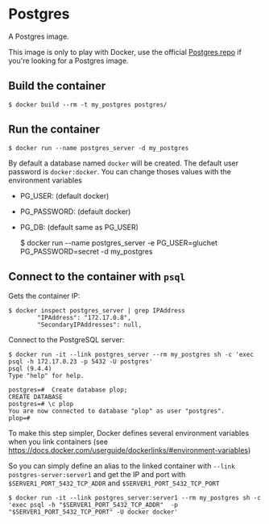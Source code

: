 # Postgres

A Postgres image.

This image is only to play with Docker, use the official
[Postgres repo](https://registry.hub.docker.com/_/postgres/) if you're looking
for a Postgres image.

## Build the container

    $ docker build --rm -t my_postgres postgres/

## Run the container

    $ docker run --name postgres_server -d my_postgres

By default a database named `docker` will be created. The default user password
is `docker:docker`. You can change thoses values with the environment variables

 * PG_USER: (default docker)
 * PG_PASSWORD: (default docker)
 * PG_DB: (default same as PG_USER)

    $ docker run --name postgres_server -e PG_USER=gluchet PG_PASSWORD=secret -d my_postgres

## Connect to the container with `psql`

Gets the container IP:

    $ docker inspect postgres_server | grep IPAddress
            "IPAddress": "172.17.0.8",
            "SecondaryIPAddresses": null,

Connect to the PostgreSQL server:

    $ docker run -it --link postgres_server --rm my_postgres sh -c 'exec psql -h 172.17.0.23 -p 5432 -U postgres'
    psql (9.4.4)
    Type "help" for help.

    postgres=#  Create database plop;
    CREATE DATABASE
    postgres=# \c plop
    You are now connected to database "plop" as user "postgres".
    plop=#

To make this step simpler, Docker defines several environment variables when
you link containers (see https://docs.docker.com/userguide/dockerlinks/#environment-variables)

So you can simply define an alias to the linked container with
`--link postgres-server:server1` and get the IP and port with
`$SERVER1_PORT_5432_TCP_ADDR` and `$SERVER1_PORT_5432_TCP_PORT`


    $ docker run -it --link postgres_server:server1 --rm my_postgres sh -c 'exec psql -h "$SERVER1_PORT_5432_TCP_ADDR"  -p "$SERVER1_PORT_5432_TCP_PORT" -U docker docker'
